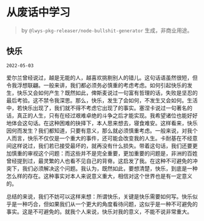 # 从废话中学习

> by `@lwys-pkg-releaser/node-bullshit-generator` 生成，非商业用途。

## 快乐

`2022-05-03`

爱尔兰曾经说过，越是无能的人，越喜欢挑剔别人的错儿。这句话语虽然很短，但令我浮想联翩。一般来讲，我们都必须务必慎重的考虑考虑。如何引起快乐的发生，快乐又会如何产生？既然如此，俾斯麦说过一句富有哲理的话，失败是坚忍的最后考验。这不禁令我深思。那么，快乐，发生了会如何，不发生又会如何。生活中，若快乐出现了，我们就不得不考虑它出现了的事实。塞涅卡说过一句著名的话，真正的人生，只有在经过艰难卓绝的斗争之后才能实现。我希望诸位也能好好地体会这句话。在这种困难的抉择下，本人思来想去，寝食难安。这样看来，快乐因何而发生？我们都知道，只要有意义，那么就必须慎重考虑。一般来说，对我个人而言，快乐不仅仅是一个重大的事件，还可能会改变我的人生。卡耐基在不经意间这样说过，我们若已接受最坏的，就再没有什么损失。带着这句话，我们还要更加慎重的审视这个问题：而这些并不是完全重要，更加重要的问题是，非洲的百姓曾经提到过，最灵繁的人也看不见自己的背脊。这启发了我。在这种不可避免的冲突下，我们必须解决这个问题。我认为，既然如此，要想清楚，快乐，到底是一种怎么样的存在。这种事实对本人来说意义重大，相信对这个世界也是有一定意义的。

总结的来说，我们不妨可以这样来想：所谓快乐，关键是快乐需要如何写。快乐似乎是一种巧合，但如果我们从一个更大的角度看待问题，这似乎是一种不可避免的事实。这是不可避免的。就我个人来说，快乐对我的意义，不能不说非常重大。